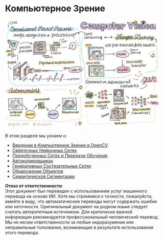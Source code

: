 # Компьютерное Зрение

![Сводка содержания по Компьютерному Зрению в виде каракуля](../../../../translated_images/ai-computervision.6506ebebac3fbf76cdb78989d7d3dfea87e88285c0feaade53aa7804a22b248f.ru.png)

В этом разделе мы узнаем о:

* [Введении в Компьютерное Зрение и OpenCV](06-IntroCV/README.md)
* [Свёрточных Нейронных Сетях](07-ConvNets/README.md)
* [Предобученных Сетях и Передаче Обучения](08-TransferLearning/README.md) 
* [Автокодировщиках](09-Autoencoders/README.md)
* [Генеративных Состязательных Сетях](10-GANs/README.md)
* [Обнаружении Объектов](11-ObjectDetection/README.md)
* [Семантической Сегментации](12-Segmentation/README.md)

**Отказ от ответственности**:  
Этот документ был переведен с использованием услуг машинного перевода на основе ИИ. Хотя мы стремимся к точности, пожалуйста, имейте в виду, что автоматические переводы могут содержать ошибки или неточности. Оригинальный документ на родном языке следует считать авторитетным источником. Для критически важной информации рекомендуется профессиональный человеческий перевод. Мы не несем ответственности за любые недоразумения или неправильные толкования, возникающие в результате использования этого перевода.